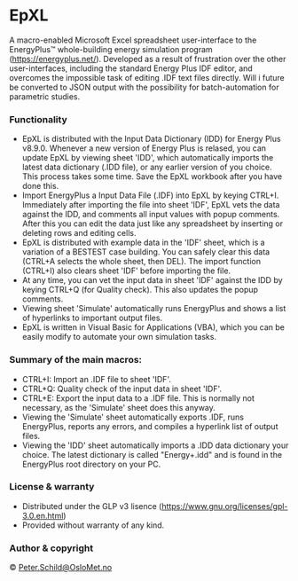 # EpXL
A macro-enabled Microsoft Excel spreadsheet user-interface to the EnergyPlus™ whole-building energy simulation program (https://energyplus.net/). Developed as a result of frustration over the other user-interfaces, including the standard Energy Plus IDF editor, and overcomes the impossible task of editing .IDF text files directly. Will i future be converted to JSON output with the possibility for batch-automation for parametric studies.

### Functionality
- EpXL is distributed with the Input Data Dictionary (IDD) for Energy Plus v8.9.0. Whenever a new version of Energy Plus is relased, you can update EpXL by viewing sheet 'IDD', which automatically imports the latest data dictionary (.IDD file), or any earlier version of you choice. This process takes some time. Save the EpXL workbook after you have done this.
- Import EnergyPlus a Input Data File (.IDF) into EpXL by keying CTRL+I. Immediately after importing the file into sheet 'IDF', EpXL vets the data against the IDD, and comments all input values with popup comments. After this you can edit the data just like any spreadsheet by inserting or deleting rows and editing cells.
- EpXL is distributed with example data in the 'IDF' sheet, which is a variation of a BESTEST case building. You can safely clear this data (CTRL+A selects the whole sheet, then DEL). The import function (CTRL+I) also clears sheet 'IDF' before importing the file.
- At any time, you can vet the input data in sheet 'IDF' against the IDD by keying CTRL+Q (for Quality check). This also updates the popup comments.
- Viewing sheet 'Simulate' automatically runs EnergyPlus and shows a list of hyperlinks to important output files. 
- EpXL is written in Visual Basic for Applications (VBA), which you can be easily modify to automate your own simulation tasks.

### Summary of the main macros:
- CTRL+I: Import an .IDF file to sheet 'IDF'.
- CTRL+Q: Quality check of the input data in sheet 'IDF'.
- CTRL+E: Export the input data to a .IDF file. This is normally not necessary, as the 'Simulate' sheet does this anyway.
- Viewing the 'Simulate' sheet automatically exports .IDF, runs EnergyPlus, reports any errors, and compiles a hyperlink list of output files.
- Viewing the 'IDD' sheet automatically imports a .IDD data dictionary your choice. The latest dictionary is called "Energy+.idd" and is found in the EnergyPlus root directory on your PC.

### License & warranty
- Distributed under the GLP v3 lisence (https://www.gnu.org/licenses/gpl-3.0.en.html)
- Provided without warranty of any kind.

### Author & copyright
© Peter.Schild@OsloMet.no
